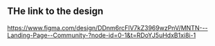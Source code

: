 ## THe link to the design

https://www.figma.com/design/DDnm6rcFlV7kZ3969wzPnV/MNTN---Landing-Page--Community-?node-id=0-1&t=RDoYJ5uHdxB1xi8i-1

